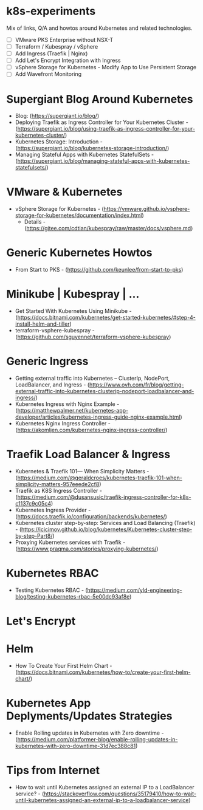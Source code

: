 # k8s-experiments
Mix of links, Q/A and howtos around Kubernetes and related technologies.

- [ ] VMware PKS Enterprise without NSX-T
- [ ] Terraform / Kubespray / vSphere
- [ ] Add Ingress (Traefik | Nginx)
- [ ] Add Let's Encrypt Integration with Ingress 
- [ ] vSphere Storage for Kubernetes - Modify App to Use Persistent Storage
- [ ] Add Wavefront Monitoring

# Supergiant Blog Around Kubernetes
- Blog: (https://supergiant.io/blog/)
- Deploying Traefik as Ingress Controller for Your Kubernetes Cluster - (https://supergiant.io/blog/using-traefik-as-ingress-controller-for-your-kubernetes-cluster/)
- Kubernetes Storage: Introduction - (https://supergiant.io/blog/kubernetes-storage-introduction/)
- Managing Stateful Apps with Kubernetes StatefulSets - (https://supergiant.io/blog/managing-stateful-apps-with-kubernetes-statefulsets/)

# VMware & Kubernetes
- vSphere Storage for Kubernetes - (https://vmware.github.io/vsphere-storage-for-kubernetes/documentation/index.html)
  - Details - (https://gitee.com/cdtian/kubespray/raw/master/docs/vsphere.md)

# Generic Kubernetes Howtos
- From Start to PKS - (https://github.com/keunlee/from-start-to-pks)

# Minikube | Kubespray | ...

- Get Started With Kubernetes Using Minikube - (https://docs.bitnami.com/kubernetes/get-started-kubernetes/#step-4-install-helm-and-tiller)
- terraform-vsphere-kubespray - (https://github.com/sguyennet/terraform-vsphere-kubespray)

# Generic Ingress
- Getting external traffic into Kubernetes – ClusterIp, NodePort, LoadBalancer, and Ingress - (https://www.ovh.com/fr/blog/getting-external-traffic-into-kubernetes-clusterip-nodeport-loadbalancer-and-ingress/)
- Kubernetes Ingress with Nginx Example - (https://matthewpalmer.net/kubernetes-app-developer/articles/kubernetes-ingress-guide-nginx-example.html)
- Kubernetes Nginx Ingress Controller - (https://akomljen.com/kubernetes-nginx-ingress-controller/)

# Traefik Load Balancer & Ingress
- Kubernetes & Traefik 101— When Simplicity Matters - (https://medium.com/@geraldcroes/kubernetes-traefik-101-when-simplicity-matters-957eeede2cf8)
- Traefik as K8S Ingress Controller - (https://medium.com/@dusansusic/traefik-ingress-controller-for-k8s-c1137c9c05c4)
- Kubernetes Ingress Provider - (https://docs.traefik.io/configuration/backends/kubernetes/)
- Kubernetes cluster step-by-step: Services and Load Balancing (Traefik) - (https://icicimov.github.io/blog/kubernetes/Kubernetes-cluster-step-by-step-Part8/)
- Proxying Kubernetes services with Traefik - (https://www.praqma.com/stories/proxying-kubernetes/)

# Kubernetes RBAC
- Testing Kubernetes RBAC - (https://medium.com/yld-engineering-blog/testing-kubernetes-rbac-5e00dc93af8e)

# Let's Encrypt

# Helm
- How To Create Your First Helm Chart - (https://docs.bitnami.com/kubernetes/how-to/create-your-first-helm-chart/)

# Kubernetes App Deplyments/Updates Strategies
- Enable Rolling updates in Kubernetes with Zero downtime - (https://medium.com/platformer-blog/enable-rolling-updates-in-kubernetes-with-zero-downtime-31d7ec388c81)

# Tips from Internet
- How to wait until Kubernetes assigned an external IP to a LoadBalancer service? - (https://stackoverflow.com/questions/35179410/how-to-wait-until-kubernetes-assigned-an-external-ip-to-a-loadbalancer-service)
